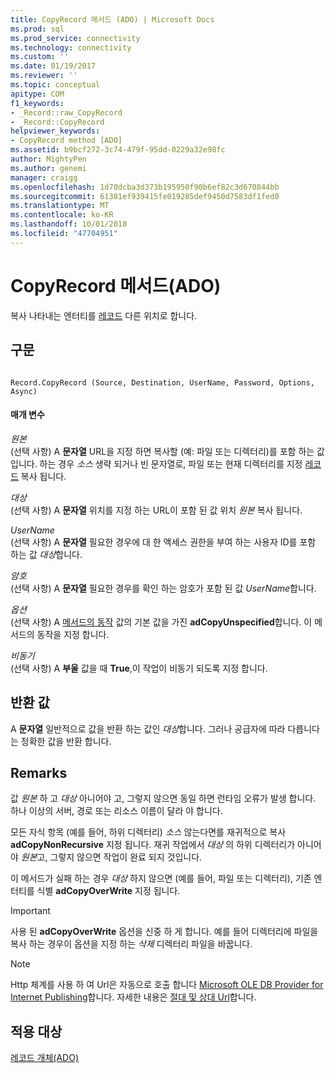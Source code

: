 ```yaml
---
title: CopyRecord 메서드 (ADO) | Microsoft Docs
ms.prod: sql
ms.prod_service: connectivity
ms.technology: connectivity
ms.custom: ''
ms.date: 01/19/2017
ms.reviewer: ''
ms.topic: conceptual
apitype: COM
f1_keywords:
- _Record::raw_CopyRecord
- _Record::CopyRecord
helpviewer_keywords:
- CopyRecord method [ADO]
ms.assetid: b9bcf272-3c74-479f-95dd-0229a32e98fc
author: MightyPen
ms.author: genemi
manager: craigg
ms.openlocfilehash: 1d70dcba3d373b195950f90b6ef82c3d670844bb
ms.sourcegitcommit: 61381ef939415fe019285def9450d7583df1fed0
ms.translationtype: MT
ms.contentlocale: ko-KR
ms.lasthandoff: 10/01/2018
ms.locfileid: "47704951"
---
```

# <a name="copyrecord-method-ado"></a>CopyRecord 메서드(ADO)
복사 나타내는 엔터티를 [레코드](../../../ado/reference/ado-api/record-object-ado.md) 다른 위치로 합니다.  
  
## <a name="syntax"></a>구문  
  
```  
  
Record.CopyRecord (Source, Destination, UserName, Password, Options, Async)  
```  
  
#### <a name="parameters"></a>매개 변수  
 *원본*  
 (선택 사항) A **문자열** URL을 지정 하면 복사할 (예: 파일 또는 디렉터리)를 포함 하는 값입니다. 하는 경우 *소스* 생략 되거나 빈 문자열로, 파일 또는 현재 디렉터리를 지정 [레코드](../../../ado/reference/ado-api/record-object-ado.md) 복사 됩니다.  
  
 *대상*  
 (선택 사항) A **문자열** 위치를 지정 하는 URL이 포함 된 값 위치 *원본* 복사 됩니다.  
  
 *UserName*  
 (선택 사항) A **문자열** 필요한 경우에 대 한 액세스 권한을 부여 하는 사용자 ID를 포함 하는 값 *대상*합니다.  
  
 *암호*  
 (선택 사항) A **문자열** 필요한 경우를 확인 하는 암호가 포함 된 값 *UserName*합니다.  
  
 *옵션*  
 (선택 사항) A [메서드의 동작](../../../ado/reference/ado-api/copyrecordoptionsenum.md) 값의 기본 값을 가진 **adCopyUnspecified**합니다. 이 메서드의 동작을 지정 합니다.  
  
 *비동기*  
 (선택 사항) A **부울** 값을 때 **True**,이 작업이 비동기 되도록 지정 합니다.  
  
## <a name="return-value"></a>반환 값  
 A **문자열** 일반적으로 값을 반환 하는 값인 *대상*합니다. 그러나 공급자에 따라 다릅니다는 정확한 값을 반환 합니다.  
  
## <a name="remarks"></a>Remarks  
 값 *원본* 하 고 *대상* 아니어야 고, 그렇지 않으면 동일 하면 런타임 오류가 발생 합니다. 하나 이상의 서버, 경로 또는 리소스 이름이 달라 야 합니다.  
  
 모든 자식 항목 (예를 들어, 하위 디렉터리) *소스* 않는다면를 재귀적으로 복사 **adCopyNonRecursive** 지정 됩니다. 재귀 작업에서 *대상* 의 하위 디렉터리가 아니어야 *원본*고, 그렇지 않으면 작업이 완료 되지 것입니다.  
  
 이 메서드가 실패 하는 경우 *대상* 하지 않으면 (예를 들어, 파일 또는 디렉터리), 기존 엔터티를 식별 **adCopyOverWrite** 지정 됩니다.  
  
> [!IMPORTANT]
>  사용 된 **adCopyOverWrite** 옵션을 신중 하 게 합니다. 예를 들어 디렉터리에 파일을 복사 하는 경우이 옵션을 지정 하는 *삭제* 디렉터리 파일을 바꿉니다.  
  
> [!NOTE]
>  Http 체계를 사용 하 여 Url은 자동으로 호출 합니다 [Microsoft OLE DB Provider for Internet Publishing](../../../ado/guide/appendixes/microsoft-ole-db-provider-for-internet-publishing.md)합니다. 자세한 내용은 [절대 및 상대 Url](../../../ado/guide/data/absolute-and-relative-urls.md)합니다.  
  
## <a name="applies-to"></a>적용 대상  
 [레코드 개체(ADO)](../../../ado/reference/ado-api/record-object-ado.md)
